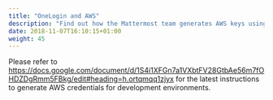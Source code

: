 ```yaml
---
title: "OneLogin and AWS"
description: "Find out how the Mattermost team generates AWS keys using OneLogin authentication."
date: 2018-11-07T16:10:15+01:00
weight: 45
---
```


Please refer to https://docs.google.com/document/d/1S4i1XFGn7a1VXbtFV28GtbAe56m7fOHDZDgRmm5FBkg/edit#heading=h.ortqmqq1zjyx for the latest instructions to generate AWS credentials for development environments.
